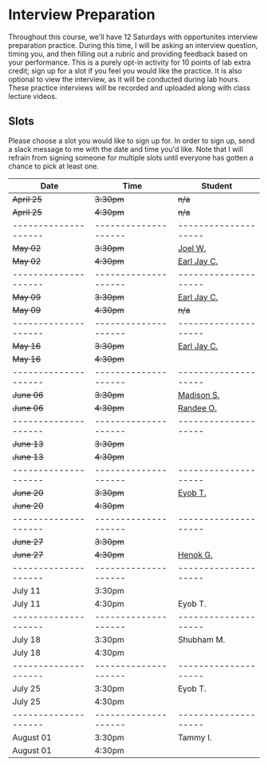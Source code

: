 # Interview Preparation

Throughout this course, we'll have 12 Saturdays with opportunites interview preparation practice. During this time, I will be asking an interview question, timing you, and then filling out a rubric and providing feedback based on your performance. This is a purely opt-in activity for 10 points of lab extra credit; sign up for a slot if you feel you would like the practice. It is also optional to view the interview, as it will be conducted during lab hours. These practice interviews will be recorded and uploaded along with class lecture videos.

## Slots

Please choose a slot you would like to sign up for. In order to sign up, send a slack message to me with the date and time you'd like. Note that I will refrain from signing someone for multiple slots until everyone has gotten a chance to pick at least one. 

| Date                 | Time                 | Student              |
| -------------------- | -------------------- | -------------------- |
| ~~April 25~~             | ~~3:30pm~~               | ~~n/a~~                |
| ~~April 25~~             | ~~4:30pm~~               | ~~n/a~~ |
| -------------------- | -------------------- | -------------------- |
| ~~May 02~~               | ~~3:30pm~~               | [Joel W.](https://www.youtube.com/watch?v=wDRfw3PjMKs)              |
| ~~May 02~~               | ~~4:30pm~~               | [Earl Jay C.](https://www.youtube.com/watch?v=si9GXoxszOM)                     |
| -------------------- | -------------------- | -------------------- |
| ~~May 09~~               | ~~3:30pm~~               |       [Earl Jay C.](https://www.youtube.com/watch?v=srkGPGdJpQc)               |
| ~~May 09~~               | ~~4:30pm~~               |  ~~n/a~~                    |
| -------------------- | -------------------- | -------------------- |
| ~~May 16~~               | ~~3:30pm~~               | [Earl Jay C.](https://www.youtube.com/watch?v=MSIX5GOFmWw) |
| ~~May 16~~               | ~~4:30pm~~               |                      |
| -------------------- | -------------------- | -------------------- |
| ~~June 06~~              | ~~3:30pm~~               | [Madison S.](https://www.youtube.com/watch?v=UKriYcqTWLc)           |
| ~~June 06~~              | ~~4:30pm~~               | [Randee O.](https://www.youtube.com/watch?v=db6I8YqkCew)                     |
| -------------------- | -------------------- | -------------------- |
| ~~June 13~~              | ~~3:30pm~~               |            |
| ~~June 13~~              | ~~4:30pm~~               |             |
| -------------------- | -------------------- | -------------------- |
| ~~June 20~~              | ~~3:30pm~~               | [Eyob T.](https://www.youtube.com/watch?v=ldLRSHr96M8)              |
| ~~June 20~~              | ~~4:30pm~~               |              |
| -------------------- | -------------------- | -------------------- |
| ~~June 27~~              | ~~3:30pm~~               |                  |
| ~~June 27~~              | ~~4:30pm~~               | [Henok G.](https://www.youtube.com/watch?v=Yuea5lAUHAY)             |
| -------------------- | -------------------- | -------------------- |
| July 11              | 3:30pm               |          |
| July 11              | 4:30pm               | Eyob T.              |
| -------------------- | -------------------- | -------------------- |
| July 18              | 3:30pm               | Shubham M.               |
| July 18              | 4:30pm               |                      |
| -------------------- | -------------------- | -------------------- |
| July 25              | 3:30pm               | Eyob T.                    |
| July 25              | 4:30pm               |                      |
| -------------------- | -------------------- | -------------------- |
| August 01            | 3:30pm               | Tammy I.                     |
| August 01            | 4:30pm               |                      |


